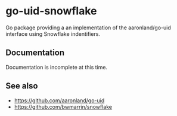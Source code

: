 # go-uid-snowflake

Go package providing a an implementation of the aaronland/go-uid interface using Snowflake indentifiers.

## Documentation

Documentation is incomplete at this time.

## See also

* https://github.com/aaronland/go-uid
* https://github.com/bwmarrin/snowflake
